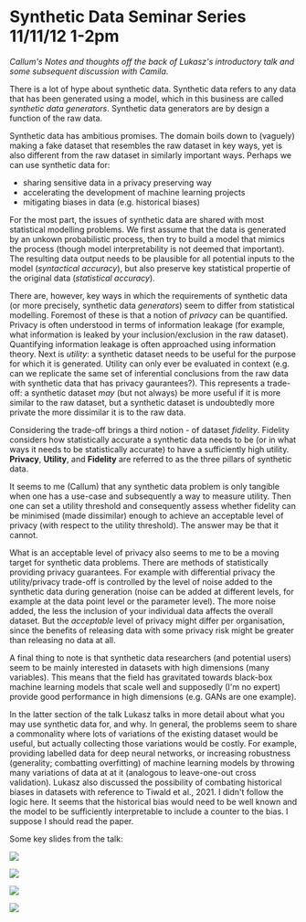 # Synthetic Data Seminar Series 11/11/12 1-2pm

_Callum's Notes and thoughts off the back of Lukasz's introductory talk and some subsequent discussion with Camila_.

There is a lot of hype about synthetic data. Synthetic data refers to any data that has been generated using a model, which in this business are called _synthetic data generators_. Synthetic data generators are by design a function of the raw data.

Synthetic data has ambitious promises. The domain boils down to (vaguely) making a fake dataset that resembles the raw dataset in key ways, yet is also different from the raw dataset in similarly important ways. Perhaps we can use synthetic data for:
- sharing sensitive data in a privacy preserving way
- accelerating the development of machine learning projects
- mitigating biases in data (e.g. historical biases)

For the most part, the issues of synthetic data are shared with most statistical modelling problems. We first assume that the data is generated by an unkown probabilistic process, then try to build a model that mimics the process (though model interpretability is not deemed that important). The resulting data output needs to be plausible for all potential inputs to the model (_syntactical accuracy_), but also preserve key statistical propertie of the original data (_statistical accuracy_). 

There are, however, key ways in which the requirements of synthetic data (or more precisely, synthetic data _generators_) seem to differ from statistical modelling. Foremost of these is that a notion of _privacy_ can be quantified. Privacy is often understood in terms of information leakage (for example, what information is leaked by your inclusion/exclusion in the raw dataset). Quantifying information leakage is often approached using information theory. Next is _utility_: a synthetic dataset needs to be useful for the purpose for which it is generated. Utility can only ever be evaluated in context (e.g. can we replicate the same set of inferential conclusions from the raw data with synthetic data that has privacy gaurantees?). This represents a trade-off: a synthetic dataset _may_ (but not always) be more useful if it is more similar to the raw dataset, but a synthetic dataset is undoubtedly more private the more dissimilar it is to the raw data.

Considering the trade-off brings a third notion - of dataset _fidelity_. Fidelity considers how statistically accurate a synthetic data needs to be (or in what ways it needs to be statistically accurate) to have a sufficiently high utility. **Privacy**, **Utility**, and **Fidelity** are referred to as the three pillars of synthetic data.

It seems to me (Callum) that any synthetic data problem is only tangible when one has a use-case and subsequently a way to measure utility. Then one can set a utility threshold and consequently assess whether fidelity can be minimised (made dissimilar) enough to achieve an acceptable level of privacy (with respect to the utility threshold). The answer may be that it cannot. 

What is an acceptable level of privacy also seems to me to be a moving target for synthetic data problems. There are methods of statistically providing privacy guarantees. For example with differential privacy the utility/privacy trade-off is controlled by the level of noise added to the synthetic data during generation (noise can be added at different levels, for example at the data point level or the parameter level). The more noise added, the less the inclusion of your individual data affects the overall dataset. But the _acceptable_ level of privacy might differ per organisation, since the benefits of releasing data with some privacy risk might be greater than releasing no data at all.

A final thing to note is that synthetic data researchers (and potential users) seem to be mainly interested in datasets with high dimensions (many variables). This means that the field has gravitated towards black-box machine learning models that scale well and supposedly (I'm no expert) provide good performance in high dimensions (e.g. GANs are one example).  

In the latter section of the talk Lukasz talks in more detail about what you may use synthetic data for, and why. In general, the problems seem to share a commonality where lots of variations of the existing dataset would be useful, but actually collecting those variations would be costly. For example, providing labelled data for deep neural networks, or increasing robustness (generality; combatting overfitting) of machine learning models by throwing many variations of data at at it (analogous to leave-one-out cross validation). Lukasz also discussed the possibility of combating historical biases in datasets with reference to Tiwald et al., 2021. I didn't follow the logic here. It seems that the historical bias would need to be well known and the model to be sufficiently interpretable to include a counter to the bias. I suppose I should read the paper.

Some key slides from the talk:


![](https://i.imgur.com/3DTSDqb.png)

![](https://i.imgur.com/yXXdiAl.png)

![](https://i.imgur.com/sqzLqCu.png)

![](https://i.imgur.com/9MDENwi.png)

